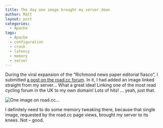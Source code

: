 ```yaml
---
title: The day one image brought my server down
author: Matt
layout: post
categories:
  - Apache
tags:
  - Apache
  - configuration
  - crash
  - latency
  - memory
  - server
---
```

During the viral expansion of the &#8220;Richmond news paper editorial fiasco&#8221;, I submitted [a post on the road.cc forum][1]. In it, I had added an image linked straight from my server&#8230; What a great idea! Linking one of the most read cycling forum in the UK to my own domain! Lots of hits! &#8230; yeah, just that.

<p class="attachement"><span><img src="{{ "one_image_host_down.png" | image_path | cdn }}" alt="One image on road.cc..."/></span></p>

I definitely need to do some memory tweaking there, because that single image, requested by the road.cc page views, brought my server to its knees. Not &#8211; good.

 [1]: http://road.cc/content/forum/65843-…-only-good-cyclist-dead-one-…”-–-editor-richmond-magazine-–-september-issue "“… the only good cyclist is a dead one …” – editor of the richmond magazine – september issue"